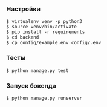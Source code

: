 ### Настройки
```
$ virtualenv venv -p python3
$ source venv/bin/activate
$ pip install -r requirements
$ cd backend
$ cp config/example.env config/.env
```

### Тесты
```
$ python manage.py test
```

### Запуск бэкенда

```
$ python manage.py runserver
```
